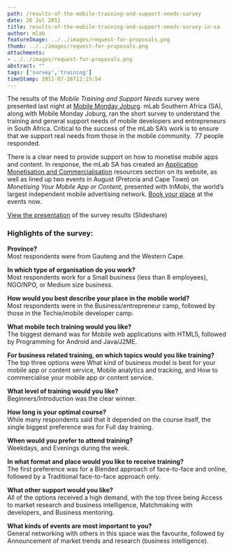 ```yaml
---
path: /results-of-the-mobile-training-and-support-needs-survey
date: 26 Jul 2011
title: results-of-the-mobile-training-and-support-needs-survey-in-sa
author: mlab
featureImage: ../../images/request-for-proposals.png
thumb: ../../images/request-for-proposals.png
attachments: 
- ../../images/request-for-proposals.png
abstract: ""
tags: ['survey','training']
timeStamp: 2011-07-26T12:15:54
---
```


The results of the _Mobile Training and Support Needs_ survey were presented last night at [Mobile Monday Joburg](http:&#x2F;&#x2F;www.momojoburg.com&#x2F;). mLab Southern Africa (SA), along with Mobile Monday Joburg, ran the short survey to understand the training and general support needs of mobile developers and entrepreneurs in South Africa. Critical to the success of the mLab SA’s work is to ensure that we support real needs from those in the mobile community.  77 people responded.

There is a clear need to provide support on how to monetise mobile apps and content. In response, the mLab SA has created an [Application Monetisation and Commercialisation](https:&#x2F;&#x2F;mlab.co.za&#x2F;resources&#x2F;application-monetisation-and-commercialisation&#x2F;) resources section on its website, as well as lined up two events in August (Pretoria and Cape Town) on _Monetising Your Mobile App or Content_, presented with InMobi, the world’s largest independent mobile advertising network. [Book your place](https:&#x2F;&#x2F;mlab.co.zasa.eventbrite.com&#x2F;) at the events now.

[View the presentation](http:&#x2F;&#x2F;www.slideshare.net&#x2F;mlabsa&#x2F;mlab-sa-membership-and-survey-results) of the survey results (Slideshare)

### Highlights of the survey:

**Province?**  
Most respondents were from Gauteng and the Western Cape.

**In which type of organisation do you work?**  
Most respondents work for a Small business (less than 8 employees), NGO&#x2F;NPO, or Medium size business.

**How would you best describe your place in the mobile world?**  
Most respondents were in the Business&#x2F;entrepreneur camp, followed by those in the Techie&#x2F;mobile developer camp.

**What mobile tech training would you like?**  
The biggest demand was for Mobile web applications with HTML5, followed by Programming for Android and Java&#x2F;J2ME.

**For business related training, on which topics would you like training?**  
The top three options were What kind of business model is best for your mobile app or content service, Mobile analytics and tracking, and How to commercialise your mobile app or content service.

**What level of training would you like?**  
Beginners&#x2F;Introduction was the clear winner.

**How long is your optimal course?**  
While many respondents said that it depended on the course itself, the single biggest preference was for Full day training.

**When would you prefer to attend training?**  
Weekdays, and Evenings during the week.

**In what format and place would you like to receive training?**  
The first preference was for a Blended approach of face-to-face and online, followed by a Traditional face-to-face approach only.

**What other support would you like?**  
All of the options received a high demand, with the top three being Access to market research and business intelligence, Matchmaking with developers, and Business mentoring.

**What kinds of events are most important to you?**  
General networking with others in this space was the favourite, followed by Announcement of market trends and research (business intelligence).


